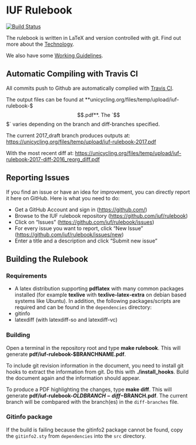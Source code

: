 # IUF Rulebook

[![Build Status](https://travis-ci.org/iuf/rulebook.svg?branch=2017)](https://travis-ci.org/iuf/rulebook)

The rulebook is written in LaTeX and version controlled with git. Find out more about the [Technology](https://github.com/iuf/rulebook/wiki/Technology).

We also have some [Working Guidelines](https://github.com/iuf/rulebook/wiki).

## Automatic Compiling with Travis CI
All commits push to Github are automatically complied with [Travis CI](https://travis-ci.org/iuf/rulebook).

The output files can be found at **unicycling.org/files/temp/upload/iuf-rulebook-$$$.pdf**.
The `$$$` varies depending on the branch and diff-branches specified.

The current 2017_draft branch produces outputs at:
https://unicycling.org/files/temp/upload/iuf-rulebook-2017.pdf

With the most recent diff at:
https://unicycling.org/files/temp/upload/iuf-rulebook-2017-diff-2016_reorg_diff.pdf



## Reporting Issues
If you find an issue or have an idea for improvement, you can directly report it here on GitHub. Here is what you need to do:
* Get a GitHub Account and sign in (https://github.com/)
* Browse to the IUF rulebook repository (https://github.com/iuf/rulebook)
* Click on “Issues” (https://github.com/iuf/rulebook/issues)
* For every issue you want to report, click “New Issue” (https://github.com/iuf/rulebook/issues/new)
* Enter a title and a description and click “Submit new issue”

## Building the Rulebook

### Requirements

* A latex distribution supporting **pdflatex** with many common packages installed (for example **texlive** with **texlive-latex-extra** on debian based systems like Ubuntu). In addition, the following packages/scripts are required and can be found in the `dependencies` directory:
 * gitinfo
 * latexdiff (with latexdiff-so and latexdiff-vc)

### Building

Open a terminal in the repository root and type **make rulebook**. This will generate **pdf/iuf-rulebook-$BRANCHNAME.pdf**.

To include git revision information in the document, you need to install git hooks to extract the information from git.
Do this with **./install_hooks**. Build the document again and the information should appear.

To produce a PDF highlighting the changes, type **make diff**.
This will generate **pdf/iuf-rulebook-$OLDBRANCH-diff-$BRANCH.pdf**.
The current branch will be combpared with the branch(es) in the `diff-branches` file.

### Gitinfo package  
If the build is failing because the gitinfo2 package cannot be found, copy the `gitinfo2.sty` from `dependencies` into the `src` directory.
